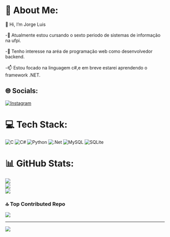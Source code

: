 # 💫 About Me:
👋 Hi, I’m Jorge Luis<br><br>-👀 Atualmente estou cursando o sexto periodo de sistemas de informação na ufpi.<br><br>-🌱 Tenho interesse na aréa de programação web como desenvolvedor backend.<br><br>-📫 Estou focado na linguagem c#,e em breve estarei aprendendo o framework .NET.


## 🌐 Socials:
[![Instagram](https://img.shields.io/badge/Instagram-%23E4405F.svg?logo=Instagram&logoColor=white)](https://instagram.com/jorgel089) 

# 💻 Tech Stack:
![C](https://img.shields.io/badge/c-%2300599C.svg?style=for-the-badge&logo=c&logoColor=white) ![C#](https://img.shields.io/badge/c%23-%23239120.svg?style=for-the-badge&logo=csharp&logoColor=white) ![Python](https://img.shields.io/badge/python-3670A0?style=for-the-badge&logo=python&logoColor=ffdd54) ![.Net](https://img.shields.io/badge/.NET-5C2D91?style=for-the-badge&logo=.net&logoColor=white) ![MySQL](https://img.shields.io/badge/mysql-%2300000f.svg?style=for-the-badge&logo=mysql&logoColor=white) ![SQLite](https://img.shields.io/badge/sqlite-%2307405e.svg?style=for-the-badge&logo=sqlite&logoColor=white)
# 📊 GitHub Stats:
![](https://github-readme-stats.vercel.app/api?username=JorgeLuis8&theme=radical&hide_border=false&include_all_commits=false&count_private=false)<br/>
![](https://github-readme-streak-stats.herokuapp.com/?user=JorgeLuis8&theme=radical&hide_border=false)<br/>
![](https://github-readme-stats.vercel.app/api/top-langs/?username=JorgeLuis8&theme=radical&hide_border=false&include_all_commits=false&count_private=false&layout=compact)

### 🔝 Top Contributed Repo
![](https://github-contributor-stats.vercel.app/api?username=JorgeLuis8&limit=5&theme=dark&combine_all_yearly_contributions=true)

---
[![](https://visitcount.itsvg.in/api?id=JorgeLuis8&icon=0&color=0)](https://visitcount.itsvg.in)

<!-- Proudly created with GPRM ( https://gprm.itsvg.in ) -->
